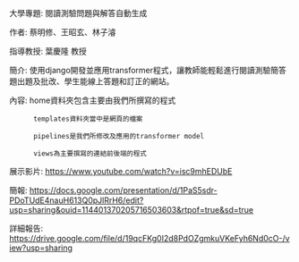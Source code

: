 大學專題: 閱讀測驗問題與解答自動生成


作者: 蔡明修、王昭玄、林子濬 


指導教授: 葉慶隆 教授


簡介: 使用django開發並應用transformer程式，讓教師能輕鬆進行閱讀測驗簡答題出題及批改、學生能線上答題和訂正的網站。


內容: home資料夾包含主要由我們所撰寫的程式

          templates資料夾當中是網頁的檔案
          
          pipelines是我們所修改及應用的transformer model
          
          views為主要撰寫的連結前後端的程式


展示影片: https://www.youtube.com/watch?v=isc9mhEDUbE


簡報: https://docs.google.com/presentation/d/1PaS5sdr-PDoTUdE4nauH613Q0pJlRrH6/edit?usp=sharing&ouid=114401370205716503603&rtpof=true&sd=true


詳細報告: https://drive.google.com/file/d/19qcFKg0I2d8PdOZgmkuVKeFyh6Nd0cO-/view?usp=sharing

